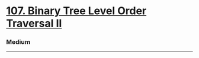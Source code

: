 # [107. Binary Tree Level Order Traversal II](https://leetcode.com/problems/binary-tree-level-order-traversal-ii/)
### Medium
---
